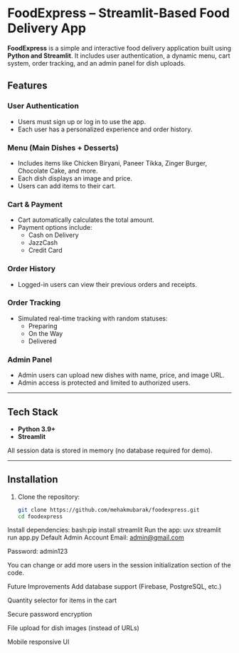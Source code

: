 
# FoodExpress – Streamlit-Based Food Delivery App

**FoodExpress** is a simple and interactive food delivery application built using **Python and Streamlit**. It includes user authentication, a dynamic menu, cart system, order tracking, and an admin panel for dish uploads.
## Features

###  User Authentication
- Users must sign up or log in to use the app.
- Each user has a personalized experience and order history.

###  Menu (Main Dishes + Desserts)
- Includes items like Chicken Biryani, Paneer Tikka, Zinger Burger, Chocolate Cake, and more.
- Each dish displays an image and price.
- Users can add items to their cart.

###  Cart & Payment
- Cart automatically calculates the total amount.
- Payment options include:
  - Cash on Delivery
  - JazzCash
  - Credit Card

###  Order History
- Logged-in users can view their previous orders and receipts.

###  Order Tracking
- Simulated real-time tracking with random statuses:
  - Preparing
  - On the Way
  - Delivered

###  Admin Panel
- Admin users can upload new dishes with name, price, and image URL.
- Admin access is protected and limited to authorized users.

---

##  Tech Stack

- **Python 3.9+**
- **Streamlit**

All session data is stored in memory (no database required for demo).

---

##  Installation

1. Clone the repository:
   ```bash
   git clone https://github.com/mehakmubarak/foodexpress.git
   cd foodexpress
Install dependencies:
bash:pip install streamlit
Run the app: uvx streamlit run app.py
Default Admin Account
Email: admin@gmail.com

Password: admin123

You can change or add more users in the session initialization section of the code.

 Future Improvements
 Add database support (Firebase, PostgreSQL, etc.)

 Quantity selector for items in the cart

 Secure password encryption

 File upload for dish images (instead of URLs)

 Mobile responsive UI


